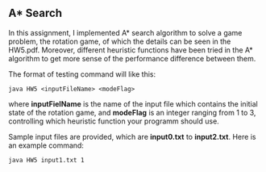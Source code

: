 ## A* Search

In this assignment, I implemented A* search algorithm to solve a game problem, the rotation game, of which the details can be seen in the HW5.pdf. Moreover, different heuristic functions have been tried in the A* algorithm to get more sense of the performance difference between them.

The format of testing command will like this:
```
java HW5 <inputFileName> <modeFlag>
```
where **inputFielName** is the name of the input file which contains the initial state of the rotation game, and **modeFlag** is an integer ranging from 1 to 3, controlling which heuristic function your programm should use.

Sample input files are provided, which are **input0.txt** to **input2.txt**. Here is an example command:
```
java HW5 input1.txt 1
```
